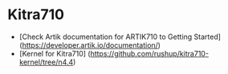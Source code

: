 # Kitra710

- [Check Artik documentation for ARTIK710 to Getting Started] (https://developer.artik.io/documentation/)
- [Kernel for Kitra710] (https://github.com/rushup/kitra710-kernel/tree/n4.4)
